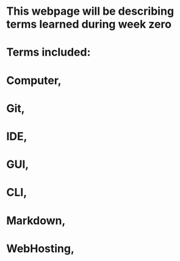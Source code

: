 # This webpage will be describing terms learned during week zero

# Terms included:
# Computer,
# Git,
# IDE,
# GUI,
# CLI,
# Markdown,
# WebHosting,